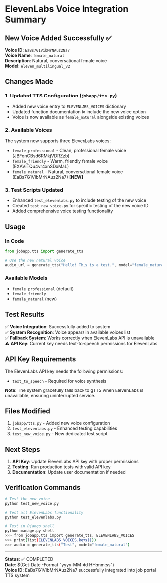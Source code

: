 # ElevenLabs Voice Integration Summary

## New Voice Added Successfully ✅

**Voice ID**: `EaBs7G1VibMrNAuz2Na7`  
**Voice Name**: `female_natural`  
**Description**: Natural, conversational female voice  
**Model**: `eleven_multilingual_v2`  

## Changes Made

### 1. Updated TTS Configuration (`jobapp/tts.py`)
- Added new voice entry to `ELEVENLABS_VOICES` dictionary
- Updated function documentation to include the new voice option
- Voice is now available as `female_natural` alongside existing voices

### 2. Available Voices
The system now supports three ElevenLabs voices:
- `female_professional` - Clean, professional female voice (JBFqnCBsd6RMkjVDRZzb)
- `female_friendly` - Warm, friendly female voice (EXAVITQu4vr4xnSDxMaL)  
- `female_natural` - Natural, conversational female voice (EaBs7G1VibMrNAuz2Na7) **[NEW]**

### 3. Test Scripts Updated
- Enhanced `test_elevenlabs.py` to include testing of the new voice
- Created `test_new_voice.py` for specific testing of the new voice ID
- Added comprehensive voice testing functionality

## Usage

### In Code
```python
from jobapp.tts import generate_tts

# Use the new natural voice
audio_url = generate_tts("Hello! This is a test.", model="female_natural")
```

### Available Models
- `female_professional` (default)
- `female_friendly` 
- `female_natural` (new)

## Test Results

✅ **Voice Integration**: Successfully added to system  
✅ **System Recognition**: Voice appears in available voices list  
✅ **Fallback System**: Works correctly when ElevenLabs API is unavailable  
⚠️ **API Key**: Current key needs text-to-speech permissions for ElevenLabs  

## API Key Requirements

The ElevenLabs API key needs the following permissions:
- `text_to_speech` - Required for voice synthesis

**Note**: The system gracefully falls back to gTTS when ElevenLabs is unavailable, ensuring uninterrupted service.

## Files Modified

1. `jobapp/tts.py` - Added new voice configuration
2. `test_elevenlabs.py` - Enhanced testing capabilities  
3. `test_new_voice.py` - New dedicated test script

## Next Steps

1. **API Key**: Update ElevenLabs API key with proper permissions
2. **Testing**: Run production tests with valid API key
3. **Documentation**: Update user documentation if needed

## Verification Commands

```bash
# Test the new voice
python test_new_voice.py

# Test all ElevenLabs functionality  
python test_elevenlabs.py

# Test in Django shell
python manage.py shell
>>> from jobapp.tts import generate_tts, ELEVENLABS_VOICES
>>> print(list(ELEVENLABS_VOICES.keys()))
>>> audio = generate_tts("Test", model="female_natural")
```

---

**Status**: ✅ COMPLETED  
**Date**: $(Get-Date -Format "yyyy-MM-dd HH:mm:ss")  
**Voice ID**: EaBs7G1VibMrNAuz2Na7 successfully integrated into job portal TTS system